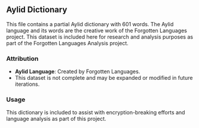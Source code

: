 ## Aylid Dictionary
This file contains a partial Aylid dictionary with 601 words. The Aylid language and its words are the creative work of the Forgotten Languages project. This dataset is included here for research and analysis purposes as part of the Forgotten Languages Analysis project.

### Attribution
- **Aylid Language**: Created by Forgotten Languages.
- This dataset is not complete and may be expanded or modified in future iterations.

### Usage
This dictionary is included to assist with encryption-breaking efforts and language analysis as part of this project.

